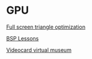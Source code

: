 # GPU

[Full screen triangle optimization](https://30fps.net/pages/twotris/)

[BSP Lessons](https://30fps.net/pages/bsp-lessons/)

[Videocard virtual museum](https://vgamuseum.ru/)